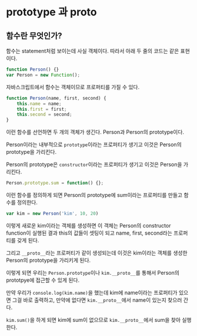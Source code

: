 # prototype 과 __proto__

## 함수란 무엇인가? 

함수는 statement처럼 보이는데 사실 객체이다. 따라서 아래 두 줄의 코드는 같은 표현이다.

```javascript
function Person() {}
var Person = new Function();
```

자바스크립트에서 함수는 객체이므로 프로퍼티를 가질 수 있다.

```javascript
function Person(name, first, second) {
	this.name = name;
	this.first = first;
	this.second = second;
}
```
이런 함수를 선언하면 두 개의 객체가 생긴다. Person과 Person의 prototype이다.

Person이라는 내부적으로 `prototype`이라는 프로퍼티가 생기고 이것은 Person의 prototype을 가리킨다.

Person의 prototype은 `constructor`이라는 프로퍼티가 생기고 이것은 Person을 가리킨다.

```javascript
Person.prototype.sum = function() {};
```

이런 함수를 정의하게 되면 Person의 prototype에 sum이라는 프로퍼티를 만들고 함수를 정의한다.

```javascript
var kim = new Person('kim', 10, 20)
```

이렇게 새로운 kim이라는 객체를 생성하면 이 객체는 Person의 constructor function이 실행된 결과 this의 값들이 셋팅이 되고 name, first, second라는 프로퍼티를 갖게 된다.

그리고 `__proto__`라는 프로퍼티가 같이 생성되는데 이것은 kim이라는 객체를 생성한 Person의 prototype을 가리키게 된다.

이렇게 되면 우리는 `Person.prototype`이나 `kim.__proto__`를 통해서 Person의 prototpye에 접근할 수 있게 된다.

만약 우리가 `console.log(kim.name)`을 했는데 kim에 name이라는 프로퍼티가 있으면 그걸 바로 출력하고, 만약에 없다면 `kim.__proto__`에서 name이 있는지 찾으러 간다.

`kim.sum()`을 하게 되면 kim에 sum이 없으므로 `kim.__proto__`에서 sum을 찾아 실행한다.
